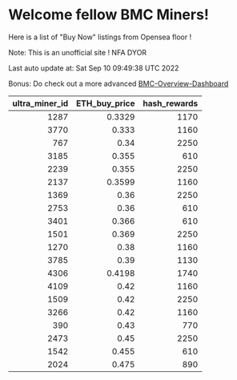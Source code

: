 # Welcome fellow BMC Miners!
Here is a list of "Buy Now" listings from Opensea floor !

Note: This is an unofficial site ! NFA DYOR

Last auto update at: Sat Sep 10 09:49:38 UTC 2022

Bonus: Do check out a more advanced [BMC-Overview-Dashboard](https://dune.com/defifunk/BMC-Overview-Dashboard)


|   ultra_miner_id |   ETH_buy_price |   hash_rewards |
|-----------------:|----------------:|---------------:|
|             1287 |          0.3329 |           1170 |
|             3770 |          0.333  |           1160 |
|              767 |          0.34   |           2250 |
|             3185 |          0.355  |            610 |
|             2239 |          0.355  |           2250 |
|             2137 |          0.3599 |           1160 |
|             1369 |          0.36   |           2250 |
|             2753 |          0.36   |            610 |
|             3401 |          0.366  |            610 |
|             1501 |          0.369  |           2250 |
|             1270 |          0.38   |           1160 |
|             3785 |          0.39   |           1130 |
|             4306 |          0.4198 |           1740 |
|             4109 |          0.42   |           1160 |
|             1509 |          0.42   |           2250 |
|             3266 |          0.42   |           1160 |
|              390 |          0.43   |            770 |
|             2473 |          0.45   |           2250 |
|             1542 |          0.455  |            610 |
|             2024 |          0.475  |            890 |